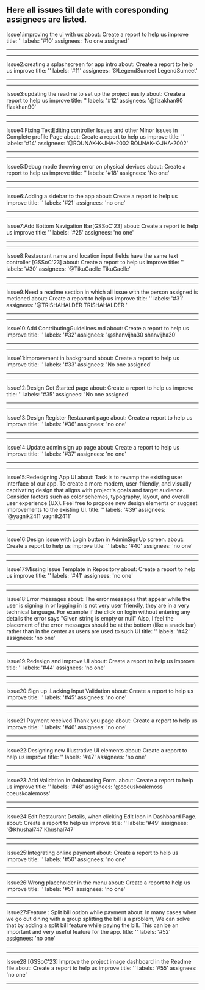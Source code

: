 Here all issues till date with coresponding assignees are listed.
---
Issue1:improving the ui with ux 
about: Create a report to help us improve
title: ''
labels: '#10'
assignees: 'No one assigned'

---
---
Issue2:creating a splashscreen for app intro
about: Create a report to help us improve
title: ''
labels: '#11'
assignees: '@LegendSumeet
LegendSumeet'

---
---
Issue3:updating the readme to set up the project easily
about: Create a report to help us improve
title: ''
labels: '#12'
assignees: '@fizakhan90
fizakhan90'

---
---
Issue4:Fixing TextEditing controller Issues and other Minor Issues in Complete profile Page
about: Create a report to help us improve
title: ''
labels: '#14'
assignees: '@ROUNAK-K-JHA-2002
ROUNAK-K-JHA-2002'

---
---
Issue5:Debug mode throwing error on physical devices
about: Create a report to help us improve
title: ''
labels: '#18'
assignees: 'No one'

---
---
Issue6:Adding a sidebar to the app 
about: Create a report to help us improve
title: ''
labels: '#21'
assignees: 'no one'

---
---
Issue7:Add Bottom Navigation Bar[GSSoC'23]
about: Create a report to help us improve
title: ''
labels: '#25'
assignees: 'no one'

---
---
Issue8:Restaurant name and location input fields have the same text controller [GSSoC'23]
about: Create a report to help us improve
title: ''
labels: '#30'
assignees: '@TikuGaelle
TikuGaelle'

---
---
Issue9:Need a readme section in which all issue with the person assigned is metioned
about: Create a report to help us improve
title: ''
labels: '#31'
assignees: '@TRISHAHALDER
TRISHAHALDER
'

---
---
Issue10:Add ContributingGuidelines.md
about: Create a report to help us improve
title: ''
labels: '#32'
assignees: '@shanvijha30
shanvijha30'

---
---
Issue11:improvement in background
about: Create a report to help us improve
title: ''
labels: '#33'
assignees: 'No one assigned'

---
---
Issue12:Design Get Started page 
about: Create a report to help us improve
title: ''
labels: '#35'
assignees: 'No one assigned'

---
---
Issue13:Design Register Restaurant page
about: Create a report to help us improve
title: ''
labels: '#36'
assignees: 'no one'

---
---
Issue14:Update admin sign up page
about: Create a report to help us improve
title: ''
labels: '#37'
assignees: 'no one'

---
---
Issue15:Redesigning App UI
about: Task is to revamp the existing user interface of our app. To create a more modern, user-friendly, and visually captivating design that aligns with project's goals and target audience. Consider factors such as color schemes, typography, layout, and overall user experience (UX). Feel free to propose new design elements or suggest improvements to the existing UI.
title: ''
labels: '#39'
assignees: '@yagnik2411
yagnik2411'

---
---
Issue16:Design issue with Login button in AdminSignUp screen.
about: Create a report to help us improve
title: ''
labels: '#40'
assignees: 'no one'

---
---
Issue17:Missing Issue Template in Repository
about: Create a report to help us improve
title: ''
labels: '#41'
assignees: 'no one'

---
---
Issue18:Error messages
about: The error messages that appear while the user is signing in or logging in is not very user friendly, they are in a very technical language. For example if the click on login without entering any details the error says "Given string is empty or null"
Also, I feel the placement of the error messages should be at the bottom (like a snack bar) rather than in the center as users are used to such UI
title: ''
labels: '#42'
assignees: 'no one'

---
---
Issue19:Redesign and improve UI
about: Create a report to help us improve
title: ''
labels: '#44'
assignees: 'no one'

---

---
Issue20:Sign up :Lacking Input Validation
about: Create a report to help us improve
title: ''
labels: '#45'
assignees: 'no one'

---
---
Issue21:Payment received Thank you page
about: Create a report to help us improve
title: ''
labels: '#46'
assignees: 'no one'

---
---
Issue22:Designing new Illustrative UI elements
about: Create a report to help us improve
title: ''
labels: '#47'
assignees: 'no one'

---
---
Issue23:Add Validation in Onboarding Form.
about: Create a report to help us improve
title: ''
labels: '#48'
assignees: '@coeuskoalemoss
coeuskoalemoss'

---
---
Issue24:Edit Restaurant Details, when clicking Edit Icon in Dashboard Page.
about: Create a report to help us improve
title: ''
labels: '#49'
assignees: '@Khushal747
Khushal747'

---
---
Issue25:Integrating online payment
about: Create a report to help us improve
title: ''
labels: '#50'
assignees: 'no one'

---
---
Issue26:Wrong placeholder in the menu
about: Create a report to help us improve
title: ''
labels: '#51'
assignees: 'no one'

---
---
Issue27:Feature : Split bill option while payment
about: In many cases when we go out dining with a group splitting the bill is a problem,
We can solve that by adding a split bill feature while paying the bill. This can be an important and very useful feature for the app.
title: ''
labels: '#52'
assignees: 'no one'

---
---
Issue28:[GSSoC'23] Improve the project image dashboard in the Readme file
about: Create a report to help us improve
title: ''
labels: '#55'
assignees: 'no one'

---
